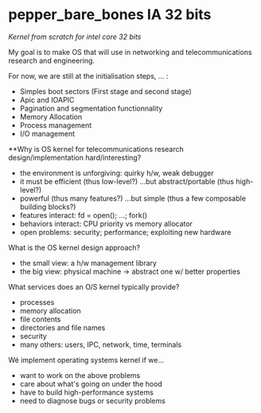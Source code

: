 # pepper_bare_bones IA 32 bits


*Kernel from scratch for intel core 32 bits*

My goal is to make OS that will use in networking and telecommunications research and engineering.


For now, we are still at the initialisation steps, ... :

- Simples boot sectors (First stage and second stage)
- Apic and IOAPIC
- Pagination and segmentation functionnality
- Memory Allocation
- Process management
- I/O management





**Why is OS kernel for telecommunications research design/implementation hard/interesting?
  * the environment is unforgiving: quirky h/w, weak debugger
  * it must be efficient (thus low-level?)
  ...but abstract/portable (thus high-level?)
  * powerful (thus many features?)
  ...but simple (thus a few composable building blocks?)
  * features interact: fd = open(); ...; fork()
  * behaviors interact: CPU priority vs memory allocator
  * open problems: security; performance; exploiting new hardware


 What is the OS kernel design approach?
  * the small view: a h/w management library
  * the big view: physical machine -> abstract one w/ better properties


What services does an O/S kernel typically provide?
  * processes
  * memory allocation
  * file contents
  * directories and file names
  * security
  * many others: users, IPC, network, time, terminals


Wé implement operating systems kernel if we...
  * want to work on the above problems
  * care about what's going on under the hood
  * have to build high-performance systems
  * need to diagnose bugs or security problems
